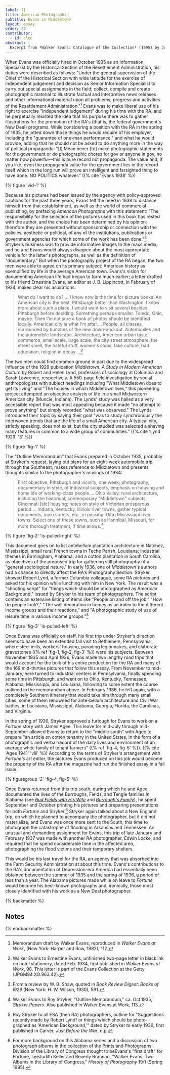 ```yaml
---
label: II
title: American Photographs
subtitle: Evans in Middletown
layout: essay
order: 40
contributor:
  - id: clee
abstract: |
  Excerpt from *Walker Evans: Catalogue of the Collection* (1995) by Judith Keller. Available for free download in its entirety, in the Getty Publications [Virtual Library](https://www.getty.edu/publications/virtuallibrary/0892363177.html).
---
```


When Evans was officially hired in October 1935 as an Information Specialist by the Historical Section of the Resettlement Administration, his duties were described as follows: "Under the general supervision of the Chief of the Historical Section with wide latitude for the exercise of independent judgement and decision as Senior Information Specialist to carry out special assignments in the field; collect, compile and create photographic material to illustrate factual and interpretive news releases and other informational material upon all problems, progress and activities of the Resettlement Administration."[^1] Evans was to make liberal use of his right to exercise "independent judgement" during his time with the RA, and he perpetually resisted the idea that his purpose there was to gather illustrations for the promotion of the RA's (that is, the federal government's New Deal) programs. While considering a position with the RA in the spring of 1935, he jotted down those things he would require of his employer, including the "guarantee of one-man performance," and what he would provide, adding that he should not be asked to do anything more in the way of political propaganda: "[I] Mean never [to] make photographic statements for the government or do photographic chores for gov or anyone in gov, no matter how powerful—this is pure record not propaganda. The value and, if you like, even the propaganda value for the government lies in the record itself which in the long run will prove an intelligent and farsighted thing to have done. NO POLITICS whatever." ({% cite 'Evans 1938' %})

{% figure 'vid-1' %}

Because his pictures had been issued by the agency with policy-approved captions for the past three years, Evans felt the need in 1938 to distance himself from that establishment, as well as the world of commercial publishing, by prefacing *American Photographs* with this statement: "The responsibility for the selection of the pictures used in this book has rested with the author, and the choice has been determined by his opinion: therefore they are presented without sponsorship or connection with the policies, aesthetic or political, of any of the institutions, publications or government agencies for which some of the work has been done."[^2] Stryker's business was to provide informative images to the mass media, and he and Evans would always disagree about the most appropriate vehicle for the latter's photographs, as well as the definition of "documentary." But when the photography project of the RA began, the two men were able to agree on its primary subject: American history as exemplified by life in the average American town. Evans's vision for documenting American life had begun to form much earlier; a letter drafted to his friend Ernestine Evans, an editor at J. B. Lippincott, in February of 1934, makes clear his aspirations:

> What do I want to do? ... I know now is the time for picture books. An American city is the best, Pittsburgh better than Washington. I know more about such a place. I would want to visit several besides Pittsburgh before deciding. Something perhaps smaller. Toledo, Ohio, maybe. Then I’m not sure a book of photos should be identified locally. American city is what I'm after.... People, all classes, surrounded by bunches of the new down-and-out. Automobiles and the automobile landscape. Architecture, American urban taste, commerce, small scale, large scale, the city street atmosphere, the street smell, the hateful stuff, women's clubs, fake culture, bad education, religion in decay....[^3]

The two men could find common ground in part due to the widespread influence of the 1929 publication *Middletown: A Study in Modern American Culture* by Robert and Helen Lynd, professors of sociology at Columbia and Sarah Lawrence, respectively. A 550-page field investigation by social anthropologists with subject headings including "What Middletown does to get its living" and "The houses in which Middletown lives," this pioneering project attempted an objective analysis of life in a small Midwestern American city (Muncie, Indiana). The Lynds' study was hailed as a very accessible report that was most appealing because it made "no attempt to prove anything" but simply recorded "what was observed." The Lynds introduced their topic by saying their goal "was to study synchronously the interwoven trends that are the life of a small American city. A typical city, strictly speaking, does not exist, but the city studied was selected a shaving many features in common to a wide group of communities." ({% cite 'Lynd 1929' '3' %})

{% figure 'fig-1' %}

The "Outline Memorandum" that Evans prepared in October 1935, probably at Stryker's request, laying out plans for an eight-week automobile trip through the Southeast, makes reference to Middletown and presents thoughts similar to the photographer's musings of 1934:

> First objective, Pittsburgh and vicinity, one week; photography, documentary in style, of industrial subjects, emphasis on housing and home life of working-class people.... Ohio Valley: rural architecture, including the historical, contemporary "Middletown" subjects; Cincinnati [sic] housing; notes on style of Victorian prosperous period.... Indiana, Kentucky, Illinois river towns, gather typical documents, main streets, etc., in passing. Ditto Mississippi river towns. Select one of these towns, such as Hannibal, Missouri, for more thorough treatment, if time allows.[^4]

{% figure 'fig-2' 'is-pulled-right' %}

This document goes on to list antebellum plantation architecture in Natchez, Mississippi; small rural French towns in Teche Parish, Louisiana; industrial themes in Birmingham, Alabama; and a cotton plantation in South Carolina, as objectives of the proposed trip for gathering still photography of a "general sociological nature." In early 1936, one of *Middletown's* authors had a chance to directly affect the RA's Photography Section: Stryker showed Robert Lynd, a former Columbia colleague, some RA pictures and asked for his opinion while lunching with him in New York. The result was a "shooting script" for "things which should be photographed as American Background," issued by Stryker to his team of photographers. The script contains an extensive listing of items like "People on and off the job," "How do people look?," "The wall decoration in homes as an index to the different income groups and their reactions," and "A photographic study of use of leisure time in various income groups."[^5]

{% figure 'fig-3' 'is-pulled-left' %}

Once Evans was officially on staff, his first trip under Stryker's direction seems to have been an extended fall visit to Bethlehem, Pennsylvania, where steel mills, workers' housing, parading legionnaires, and elaborate gravestones ({% ref 'fig-1, fig-2, fig-3' %}) were his subjects. Between November 1935 and April 1936, Evans made two lengthy road trips that would account for the bulk of his entire production for the RA and many of the 169 mid-thirties pictures that follow this essay. From November to mid-January, here turned to industrial centers in Pennsylvania, finally spending some time in Pittsburgh, and went on to Ohio, Kentucky, Tennessee, Alabama, Mississippi, and Louisiana, following to some extent the course outlined in the memorandum above. In February 1936, he left again, with a completely Southern itinerary that would take him through many small cities, some of them renowned for ante-bellum architecture and Civil War battles, in Louisiana, Mississippi, Alabama, Georgia, Florida, the Carolinas, and Virginia.

In the spring of 1936, Stryker approved a furlough for Evans to work on a *Fortune* story with James Agee. This leave for mid-July through mid-September allowed Evans to return to the "middle south" with Agee to prepare "an article on cotton tenantry in the United States, in the form of a photographic and verbal record of the daily lives and environment of an average white family of tenant farmers" ({% ref 'fig-4, fig-5' %}). ({% cite 'Agee 1941' 'viii' %}) According to the terms of Stryker's arrangement with *Fortune's* art editor, the pictures Evans produced on this job would become the property of the RA after the magazine had run the finished essay in a fall issue.

{% figuregroup '2' 'fig-4, fig-5' %}

Once Evans returned from this trip south, during which he and Agee documented the lives of the Burroughs, Fields, and Tengle families in Alabama (see [*Bud Fields with His Wife*](/catalogue/3/) and [*Burrough's Family*](/catalogue/4/)), he spent September and October printing his pictures and preparing presentations for both *Fortune* and Stryker.[^6] Stryker again talked about a New England trip, on which he planned to accompany the photographer, but it did not materialize, and Evans was once more sent to the South, this time to photograph the catastrophe of flooding in Arkansas and Tennessee. An unusual and demanding assignment for Evans, this trip of late January and February 1937 was made with another RA photographer, Edwin Locke, and required that he spend considerable time in the affected area, photographing the flood victims and their temporary shelters.

This would be his last travel for the RA, an agency that was absorbed into the Farm Security Administration at about this time. Evans's contributions to the RA's documentation of Depression-era America had essentially been obtained between the summer of 1935 and the spring of 1936, a period of less than a year. The Alabama pictures made while on leave to *Fortune* would become his best-known photographs and, ironically, those most closely identified with his work as a New Deal photographer.

{% backmatter %}

## Notes

[^1]: Memorandum draft by Walker Evans, reproduced in *Walker Evans at Work*, (New York: Harper and Row, 1982), 112.

[^2]: Walker Evans to Ernestine Evans, unfinished two-page letter in black ink on hotel stationery, dated Feb. 1934, first published in *Walker Evans at Work*, 98. This letter is part of the Evans Collection at the Getty (JPGM84.XG.963.42).

[^3]: From a review by W. B. Shaw, quoted in *Book Review Digest: Books of l929* (New York: H. W. Wilson, 1930), 591.

[^4]: Walker Evans to Roy Stryker, "Outline Memorandum," ca. Oct.1935, *Stryker Papers*. Also published in Walker Evans at Work, 113.

[^5]: Roy Stryker to all FSA (then RA) photographers, outline for "Suggestions recently made by Robert Lyndf or things which should be photo-graphed as 'American Background,'" dated by Stryker to early 1936, first published in Carver, *Just Before the War*, n.p.

[^6]: For more background on this Alabama series and a discussion of two photograph albums in the collection of the Prints and Photographs Division of the Library of Congress thought to beEvans's "first draft" for Fortune, seeJudith Keller and Beverly Brannan, "Walker Evans: Two Albums in the Library of Congress," *History of Photography* 19:1 (Spring 1995).

{% endbackmatter %}
